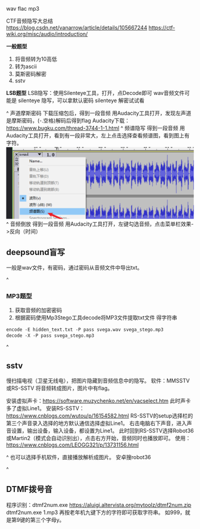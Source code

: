 wav
flac
mp3

CTF音频隐写大总结
<https://blog.csdn.net/vanarrow/article/details/105667244>
<https://ctf-wiki.org/misc/audio/introduction/>



**一般题型**
1. 将音频转为10高低
2. 转为ascii
3. 莫斯密码解密
4. sstv

**LSB题型**
LSB隐写：使用Silenteye工具，打开，点Decode即可
wav音频文件可能是 silenteye 隐写，可以拿默认密码 silenteye 解密试试看


^
声道摩斯密码
下载压缩包后，得到一段音频  用Audacity工具打开，发现左声道是摩斯密码，(-.空格)解码后得到flag
Audacity下载：<https://www.bugku.com/thread-3744-1-1.html>
^
频谱隐写
得到一段音频  用Audacity工具打开，看到有一段非常大，左上点击选择查看频谱图，看到图上有字符。
![](.topwrite/assets/image_1733130029267.png)
^
音频倒放
得到一段音频  用Audacity工具打开，左键勾选音频，点击菜单栏效果->反向（时间）



## **deepsound盲写**
一般是wav文件，有密码，通过密码从音频文件中导出txt。


^
### **MP3题型**
1. 获取音频的加密密码
2. 根据密码使用Mp3Stego工具decode将MP3文件提取txt文件 得字符串
```
encode -E hidden_text.txt -P pass svega.wav svega_stego.mp3
decode -X -P pass svega_stego.mp3
```

^
## **sstv**
慢扫描电视（卫星无线电），把图片隐藏到音频信息中的隐写。
软件：MMSSTV或RS-SSTV
将音频转成图片，图片中有flag。

安装虚拟声卡：<https://software.muzychenko.net/en/vacselect.htm>
此时声卡多了虚拟Line1。
安装RS-SSTV：<https://www.cnblogs.com/wutou/p/16154582.html>
RS-SSTV的setup选择栏的第三个声音录入选择的地方默认通信选择虚拟Line1。
右击电脑右下声音，进入声音设置，输出设备，输入设备，都设置为Line1。
此时回到RS-SSTV选择Robot36或Martin2（模式会自动识别出），点击右方开始，音频同时也播放即可。
使用：<https://www.cnblogs.com/LEOGG321/p/13731156.html>

^
也可以选择手机软件，直接播放解析成图片。
安卓搜robot36





^
## **DTMF拨号音**
程序识别：dtmf2num.exe
<https://aluigi.altervista.org/mytoolz/dtmf2num.zip>
dtmf2num.exe 1.mp3
再按老年机九键下方的字符即可获取字符串。
如999，就是第9键的第三个字母y。